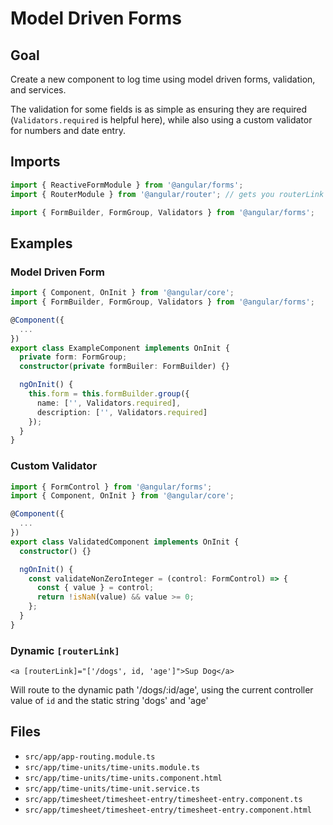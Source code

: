 # Model Driven Forms

## Goal

Create a new component to log time using model driven forms, validation, and services.

The validation for some fields is as simple as ensuring they are required (`Validators.required` is helpful here), while also using a custom validator for numbers and date entry.

## Imports

```typescript
import { ReactiveFormModule } from '@angular/forms';
import { RouterModule } from '@angular/router'; // gets you routerLink
```

```typescript
import { FormBuilder, FormGroup, Validators } from '@angular/forms';
```

## Examples

### Model Driven Form

```typescript
import { Component, OnInit } from '@angular/core';
import { FormBuilder, FormGroup, Validators } from '@angular/forms';

@Component({
  ...
})
export class ExampleComponent implements OnInit {
  private form: FormGroup;
  constructor(private formBuiler: FormBuilder) {}

  ngOnInit() {
    this.form = this.formBuilder.group({
      name: ['', Validators.required],
      description: ['', Validators.required]
    });
  }
}
```

### Custom Validator

```typescript
import { FormControl } from '@angular/forms';
import { Component, OnInit } from '@angular/core';

@Component({
  ...
})
export class ValidatedComponent implements OnInit {
  constructor() {}

  ngOnInit() {
    const validateNonZeroInteger = (control: FormControl) => {
      const { value } = control;
      return !isNaN(value) && value >= 0;
    };
  }
}
```

### Dynamic `[routerLink]`

`<a [routerLink]="['/dogs', id, 'age']">Sup Dog</a>`

Will route to the dynamic path '/dogs/:id/age', using the current controller value of `id` and the static string 'dogs' and 'age'

## Files

- `src/app/app-routing.module.ts`
- `src/app/time-units/time-units.module.ts`
- `src/app/time-units/time-units.component.html`
- `src/app/time-units/time-unit.service.ts`
- `src/app/timesheet/timesheet-entry/timesheet-entry.component.ts`
- `src/app/timesheet/timesheet-entry/timesheet-entry.component.html`

